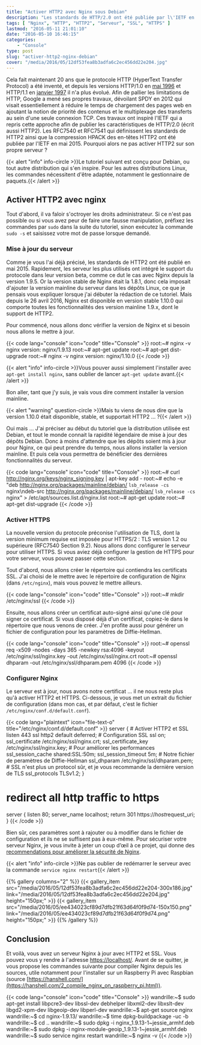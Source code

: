 ```yaml
---
title: "Activer HTTP2 avec Nginx sous Debian"
description: "Les standards de HTTP/2.0 ont été publiée par l\'IETF en mai 2015. Pourquoi alors ne pas activer HTTP2 sur son propre serveur ?"
tags: [ "Nginx", "HTTP", "HTTP2", "Serveur", "SSL", "HTTPS" ]
lastmod: "2016-05-11 21:01:10"
date: "2016-05-10 16:46:15"
categories:
    - "Console"
type: post
slug: "activer-http2-nginx-debian"
cover: "/media/2016/05/12df53fea8b3adfa6c2ec456dd22e204.jpg"
---
```


Cela fait maintenant 20 ans que le protocole HTTP (HyperText Transfer Protocol) a été inventé, et depuis les versions HTTP/1.0 en [mai 1996](https://www.ietf.org/rfc/rfc1945.txt) et HTTP/1.1 en [janvier 1997](https://www.ietf.org/rfc/rfc2068.txt) il n'a plus évolué. Afin de pallier les limitations de HTTP, Google a mené ses propres travaux, dévoilant SPDY en 2012 qui visait essentiellement à réduire le temps de chargement des pages web en ajoutant la notion de priorité des contenus et le multiplexage des transferts au sein d'une seule connexion TCP. Ces travaux ont inspiré l'IETF qui a repris cette approche afin de publier les caractéristiques de HTTP/2.0 (écrit aussi HTTP2). Les RFC7540 et RFC7541 qui définissent les standards de HTTP2 ainsi que la compression HPACK des en-têtes HTTP2 ont été publiée par l'IETF en mai 2015. Pourquoi alors ne pas activer HTTP2 sur son propre serveur ?

<!--more-->

{{< alert "info" info-circle >}}Le tutoriel suivant est conçu pour Debian, ou tout autre distribution qui s'en inspire. Pour les autres distributions Linux, les commandes nécessitent d'être adaptée, notamment le gestionnaire de paquets.{{< /alert >}}

## Activer HTTP2 avec nginx

Tout d'abord, il va faloir s'octroyer les droits administrateur. Si ce n'est pas possible ou si vous avez peur de faire une fausse manipulation, préfixez les commandes par `sudo` dans la suite du tutoriel, sinon exécutez la commande `sudo -s` et saisissez votre mot de passe lorsque demandé.

### Mise à jour du serveur

Comme je vous l'ai déjà précisé, les standards de HTTP2 ont été publié en mai 2015. Rapidement, les serveur les plus utilisés ont intégré le support du protocole dans leur version beta, comme ce dut le cas avec Nginx depuis la version 1.9.5. Or la version stable de Nginx était la 1.8.1, donc cela imposait d'ajouter la version mainline du serveur dans les dépôts Linux, ce que je pensais vous expliquer lorsque j'ai débuter la rédaction de ce tutoriel. Mais depuis le 26 avril 2016, Nginx est disponible en version stable 1.10.0 qui comporte toutes les fonctionnalités des version mainline 1.9.x, dont le support de HTTP2.

Pour commencé, nous allons donc vérifier la version de Nginx et si besoin nous allons le mettre à jour.

{{< code lang="console" icon="code" title="Console" >}}
root:~# nginx -v
nginx version: nginx/1.9.13
root:~# apt-get update
root:~# apt-get dist-upgrade
root:~# nginx -v
nginx version: nginx/1.10.0
{{< /code >}}

{{< alert "info" info-circle >}}Vous pouver aussi simplement l'installer avec `apt-get install nginx`, sans oublier de lancer `apt-get update` avant.{{< /alert >}}

Bon aller, tant que j'y suis, je vais vous dire comment installer la version mainline.

{{< alert "warning" question-circle >}}Mais tu viens de nous dire que la version 1.10.0 était disponible, stable, et supportait HTTP2 ... ?{{< /alert >}}

Oui mais ... J'ai préciser au début du tutoriel que la distribution utilisée est Debian, et tout le monde connait la rapidité légendaire de mise à jour des dépôts Debian. Donc à moins d'attendre que les dépôts soient mis à jour pour Nginx, ce qui peut prendre du temps, nous allons installer la version mainline. Et puis cela vous permettra de bénéficier des dernières fonctionnalités du serveur.

{{< code lang="console" icon="code" title="Console" >}}
root:~# curl http://nginx.org/keys/nginx_signing.key | apt-key add -
root:~# echo -e "deb http://nginx.org/packages/mainline/debian/ `lsb_release -cs` nginx\ndeb-src http://nginx.org/packages/mainline/debian/ `lsb_release -cs` nginx" &gt; /etc/apt/sources.list.d/nginx.list
root:~# apt-get update
root:~# apt-get dist-upgrade
{{< /code >}}

### Activer HTTPS

La nouvelle version du protocole préconise l'utilisation de TLS, dont la version minimum requise est imposée pour HTTPS/2 : TLS version 1.2 ou supérieure (RFC7540 Section 9.2). Nous allons donc configurer le serveur pour utiliser HTTPS. Si vous aviez déjà configurer la gestion de HTTPS pour votre serveur, vous pouvez passer cette section.

Tout d'abord, nous allons créer le répertoire qui contiendra les certificats SSL. J'ai choisi de le mettre avec le répertoire de configuration de Nginx (dans `/etc/nginx`), mais vous pouvez le mettre ailleurs.

{{< code lang="console" icon="code" title="Console" >}}
root:~# mkdir /etc/nginx/ssl
{{< /code >}}

Ensuite, nous allons créer un certificat auto-signé ainsi qu'une clé pour signer ce certificat. Si vous disposé déjà d'un certificat, copiez-le dans le répertoire que nous venons de créer. J'en profite aussi pour générer un fichier de configuration pour les paramètres de Diffie-Hellman.

{{< code lang="console" icon="code" title="Console" >}}
root:~# openssl req -x509 -nodes -days 365 -newkey rsa:4096 -keyout /etc/nginx/ssl/nginx.key -out /etc/nginx/ssl/nginx.crt
root:~# openssl dhparam -out /etc/nginx/ssl/dhparam.pem 4096
{{< /code >}}

### Configurer Nginx

Le serveur est à jour, nous avons notre certificat ... il ne nous reste plus qu'à activer HTTP2 et HTTPS. Ci-dessous, je vous met un extrait du fichier de configuration (dans mon cas, et par défaut, c'est le fichier `/etc/nginx/conf.d/default.conf`).

{{< code lang="plaintext" icon="file-text-o" title="/etc/nginx/conf.d/default.conf" >}}
server {
    # Activer HTTP2 et SSL
    listen 443 ssl http2 default deferred;
    # Configuration SSL
    ssl on;
    ssl_certificate /etc/nginx/ssl/nginx.crt;
    ssl_certificate_key /etc/nginx/ssl/nginx.key;
    # Pour améliorer les performances
    ssl_session_cache shared:SSL:50m;
    ssl_session_timeout 5m;
    # Notre fichier de peramètres de Diffie-Hellman
    ssl_dhparam /etc/nginx/ssl/dhparam.pem;
    # SSL n'est plus un protocol sûr, et je vous recommande la dernière version de TLS
    ssl_protocols TLSv1.2;
}
# redirect all http traffic to https
server {
    listen 80;
    server_name localhost;
    return 301 https://$host$request_uri;
}
{{< /code >}}

Bien sûr, ces paramètres sont à rajouter ou à modifier dans le fichier de configuration et ils ne se suffisent pas à eux-même. Pour sécuriser votre serveur Nginx, je vous invite à jeter un coup d’œil à ce projet, qui donne des [recommendations pour améliorer la sécurité de Nginx](https://gist.github.com/plentz/6737338).

{{< alert "info" info-circle >}}Ne pas oublier de redémarrer le serveur avec la commande `service nginx restart`{{< /alert >}}

{{% gallery columns="2" %}}
{{< gallery_item src="/media/2016/05/12df53fea8b3adfa6c2ec456dd22e204-300x186.jpg" link="/media/2016/05/12df53fea8b3adfa6c2ec456dd22e204.jpg" height="150px;" >}}
{{< gallery_item src="/media/2016/05/ee434023cf89d7dfb21f63d64f0f9d74-150x150.png" link="/media/2016/05/ee434023cf89d7dfb21f63d64f0f9d74.png" height="150px;" >}}
{{% /gallery %}}

## Conclusion

Et voilà, vous avez un serveur Nginx à jour avec HTTP2 et SSL. Vous pouvez vous y rendre à l'adresse [https://localhost/](https://localhost/). Avant de se quitter, je vous propose les commandes suivante pour compiler Nginx depuis les sources, utile notamment pour l'installer sur un Raspberry Pi avec Raspbian (source [https://hanshell.com/](https://hanshell.com/2_compile_nginx_on_raspberry_pi.html)).

{{< code lang="console" icon="code" title="Console" >}}
wandrille:~$ sudo apt-get install libpcre3-dev libssl-dev debhelper libxml2-dev libxslt-dev libgd2-xpm-dev libgeoip-dev libperl-dev
wandrille:~$ apt-get source nginx
wandrille:~$ cd nginx-1.9.13/
wandrille:~$ time dpkg-buildpackage -uc -b
wandrille:~$ cd ..
wandrille:~$ sudo dpkg -i nginx_1.9.13-1~jessie_armhf.deb
wandrille:~$ sudo dpkg -i nginx-module-geoip_1.9.13-1~jessie_armhf.deb
wandrille:~$ sudo service nginx restart
wandrille:~$ nginx -v
{{< /code >}}